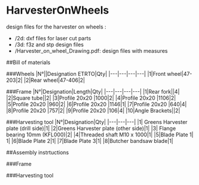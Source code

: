 # HarvesterOnWheels
design files for the harvester on wheels :
* /2d: dxf files for laser cut parts
* /3d: f3z and stp design files
* /Harvester_on_wheel_Drawing.pdf: design files with measures


##Bill of materials

###Wheels
|N°||Designation ETRTO|Qty|
|---|---|---|---|
|1|Front wheel|47-203|2|
|2|Rear wheel|47-406|2|

###Frame
|N°|Designation|Length|Qty|
|---|---|---|---|
|1|Rear fork||4|
|2|Square tube||2|
|3|Profile 20x20 |1000|2|
|4|Profile 20x20 |1106|2|
|5|Profile 20x20 |960|2|
|6|Profile 20x20 |1146|1|
|7|Profile 20x20 |640|4|
|8|Profile 20x20 |757|2|
|9|Profile 20x20 |106|4|
|10|Angle Brackets||2|

###Harvesting tool
|N°|Designation|Qty|
|---|---|---|
|1| Greens Harvester plate (drill side)|1|
|2|Greens Harvester plate (other side)|1|
|3| Flange bearing 10mm (KFL000)|2|
|4|Threaded shaft M10 x 1000|1|
|5|Blade Plate 1| 1|
|6|Blade Plate 2|1|
|7|Blade Plate 3|1|
|8|Butcher bandsaw blade|1|

##Assembly instrtuctions

###Frame

###Harvesting tool
